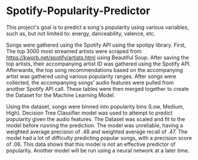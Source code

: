 # Spotify-Popularity-Predictor
This project's goal is to predict a song's popularity using various variables, such as, but not limited to: energy, danceability, valence, etc.

Songs were gathered using the Spotify API using the spotipy library. First, The top 3000 most streamed artists were scraped from https://kworb.net/spotify/artists.html using Beautiful Soup. After saving the top artists, their accompanying artist ID was gathered using the Spotify API. Afterwards, the top song recommendations based on the accompanying artist was gathered using various popularity ranges. After songs were collected, the accompanying songs' audio features were pulled from another Spotify API call. These tables were then merged together to create the Dataset for the Machine Learning Model.

Using the dataset, songs were binned into popularity bins (Low, Medium, High). Decision Tree Classifier model was used to attempt to predict popularity given the audio features. The Dataset was scaled and fit to the model before running the prediction. The model was unreliable, having a weighted average precision of .48 and weighted average recall of .47. The model had a lot of difficulty predicting popular songs, with a precision score of .06. This data shows that this model is not an effective predictor of popularity. Another model will be run using a neural network at a later time. 